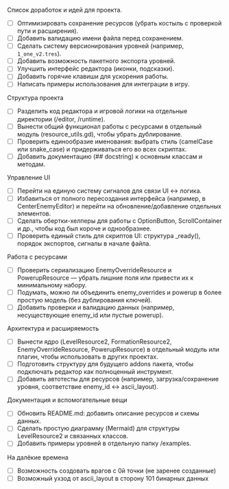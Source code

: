 Список доработок и идей для проекта.

- [ ] Оптимизировать сохранение ресурсов (убрать костыль с проверкой пути и расширения).
- [ ] Добавить валидацию имени файла перед сохранением.
- [ ] Сделать систему версионирования уровней (например, `1_one_v2.tres`).
- [ ] Добавить возможность пакетного экспорта уровней.
- [ ] Улучшить интерфейс редактора (иконки, подсказки).
- [ ] Добавить горячие клавиши для ускорения работы.
- [ ] Написать примеры использования для интеграции в игру.

Структура проекта

- [ ]  Разделить код редактора и игровой логики на отдельные директории (/editor, /runtime).
- [ ]  Вынести общий функционал работы с ресурсами в отдельный модуль (resource_utils.gd), чтобы убрать дублирование.
- [ ]  Проверить единообразие именования: выбрать стиль (camelCase или snake_case) и придерживаться его во всех скриптах.
- [ ]  Добавить документацию (## docstring) к основным классам и методам.

Управление UI

- [ ]  Перейти на единую систему сигналов для связи UI ↔ логика.
- [ ]  Избавиться от полного пересоздания интерфейса (например, в CenterEnemyEditor) и перейти на обновление/добавление отдельных элементов.
- [ ]  Сделать обертки-хелперы для работы с OptionButton, ScrollContainer и др., чтобы код был короче и однообразнее.
- [ ]  Проверить единый стиль для скриптов UI: структура _ready(), порядок экспортов, сигналы в начале файла.

Работа с ресурсами

- [ ]  Проверить сериализацию EnemyOverrideResource и PowerupResource — убрать лишние поля или привести их к минимальному набору.
- [ ]  Подумать, можно ли объединить enemy_overrides и powerup в более простую модель (без дублирования ключей).
- [ ]  Добавить проверки и валидацию данных (например, несуществующие enemy_id или пустые powerup).

Архитектура и расширяемость

- [ ]  Вынести ядро (LevelResource2, FormationResource2, EnemyOverrideResource, PowerupResource) в отдельный модуль или плагин, чтобы использовать в других проектах.
- [ ]  Подготовить структуру для будущего addons пакета, чтобы подключать редактор как полноценный инструмент.
- [ ]  Добавить автотесты для ресурсов (например, загрузка/сохранение уровня, соответствие enemy_id ↔ ascii_layout).

Документация и вспомогательные вещи

- [ ]  Обновить README.md: добавить описание ресурсов и схемы данных.
- [ ]  Сделать простую диаграмму (Mermaid) для структуры LevelResource2 и связанных классов.
- [ ]  Добавить примеры уровней в отдельную папку /examples.

На далёкие времена

- [ ]  Возможность создовать врагов с 0й точки (не заренее созданные)
- [ ]  Возможный ухзод от ascii_layout в сторону 101 бинарных данных
